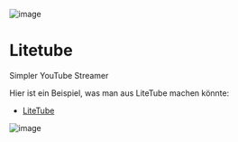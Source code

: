 ![image](https://github.com/user-attachments/assets/f2928e46-1313-4834-bec3-cabd2ac636a1)
# Litetube
Simpler YouTube Streamer

Hier ist ein Beispiel, was man aus LiteTube machen könnte:
- [LiteTube](http://litetube.ddns.net/)


![image](https://github.com/user-attachments/assets/b30401e3-a4f3-4dd9-909e-d770b3ba41e3)
